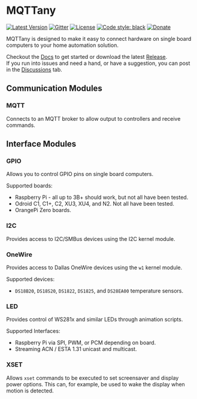 # MQTTany

[![Latest Version](https://img.shields.io/github/v/tag/CrazyIvan359/mqttany?label=release)](https://github.com/CrazyIvan359/mqttany/releases)
[![Gitter](https://img.shields.io/gitter/room/mqttany/community)](https://gitter.im/mqttany/community)
[![License](https://img.shields.io/badge/license-MIT-green)](https://github.com/CrazyIvan359/mqttany/blob/master/LICENSE)
[![Code style: black](https://img.shields.io/badge/code%20style-black-000000.svg)](https://github.com/psf/black)
[![Donate](https://img.shields.io/badge/Donate-Support%20me%20on%20Ko--fi-ff5e5b?logo=kofi)](https://ko-fi.com/crazyivan359)

MQTTany is designed to make it easy to connect hardware on single board computers to
your home automation solution.

Checkout the [Docs](https://crazyivan359.github.io/mqttany/index.html) to get
started or download the latest [Release](https://github.com/CrazyIvan359/mqttany/releases).  
If you run into issues and need a hand, or have a suggestion, you can post in the
[Discussions](https://github.com/CrazyIvan359/mqttany/discussions) tab.

## Communication Modules

### MQTT

Connects to an MQTT broker to allow output to controllers and receive commands.

## Interface Modules

### GPIO

Allows you to control GPIO pins on single board computers.

Supported boards:

- Raspberry Pi - all up to 3B+ should work, but not all have been tested.
- Odroid C1, C1+, C2, XU3, XU4, and N2. Not all have been tested.
- OrangePi Zero boards.

### I2C

Provides access to I2C/SMBus devices using the I2C kernel module.

### OneWire

Provides access to Dallas OneWire devices using the `w1` kernel module.

Supported devices:

- `DS18B20`, `DS18S20`, `DS1822`, `DS1825`, and `DS28EA00` temperature sensors.

### LED

Provides control of WS281x and similar LEDs through animation scripts.

Supported Interfaces:

- Raspberry Pi via SPI, PWM, or PCM depending on board.
- Streaming ACN / ESTA 1.31 unicast and multicast.

### XSET

Allows `xset` commands to be executed to set screensaver and display power
options. This can, for example, be used to wake the display when motion is
detected.
